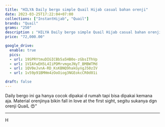 ```yaml
---
title: "HILYA Daily bergo simple Quail Hijab casual bahan orenji"
date: 2023-03-25T17:22:04+07:00
collections: ["InstantHijab", "Quail"]
brands: "Quail"
grams: "250"
description : "HILYA Daily bergo simple Quail Hijab casual bahan orenji"
price: "72,000.00"

google_drive:
  enable: true
  pics:
  - url: 19SPRYtmuDIGICBb5a5HB0o-zGbsIThVp
  - url: 1VIAYwEH5L4IiPDMrvmgeJNyT_BMBWTMd
  - url: 1QV0eJvnA-RD_KsKBNQ9hakGyngJ50zIV
  - url: 1v59p91BMHm4zOoOiog3NGEokcCR0d01i

draft: false
---
```


Daily bergo ini ga hanya cocok dipakai d rumah tapi bisa dipakai kemana aja. Material orenjinya bikin fall in love at the first sight, segitu sukanya dgn orenji QuaiL 😍"

------------

H  
 
